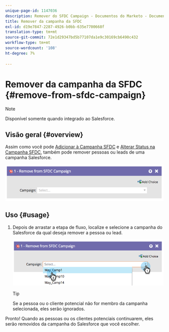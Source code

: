 ```yaml
---
unique-page-id: 1147036
description: Remover do SFDC Campaign - Documentos do Marketo - Documentação do produto
title: Remover da campanha da SFDC
exl-id: d19e7847-2287-4926-b0bb-635e7700668f
translation-type: tm+mt
source-git-commit: 72e1d29347bd5b77107da1e9c30169cb6490c432
workflow-type: tm+mt
source-wordcount: '108'
ht-degree: 7%

---
```


# Remover da campanha da SFDC {#remove-from-sfdc-campaign}

>[!NOTE]
>
>Disponível somente quando integrado ao Salesforce.

## Visão geral {#overview}

Assim como você pode [Adicionar à Campanha SFDC](/help/marketo/product-docs/core-marketo-concepts/smart-campaigns/salesforce-flow-actions/add-to-sfdc-campaign.md) e [Alterar Status na Campanha SFDC](/help/marketo/product-docs/core-marketo-concepts/smart-campaigns/salesforce-flow-actions/change-status-in-sfdc-campaign.md), também pode remover pessoas ou leads de uma campanha Salesforce.

![](assets/image2014-9-22-15-3a54-3a34.png)

## Uso {#usage}

1. Depois de arrastar a etapa de fluxo, localize e selecione a campanha do Salesforce da qual deseja remover a pessoa ou lead.

   ![](assets/image2014-9-22-15-3a54-3a39.png)

   >[!TIP]
   >
   >Se a pessoa ou o cliente potencial não for membro da campanha selecionada, eles serão ignorados.

Pronto! Quando as pessoas ou os clientes potenciais continuarem, eles serão removidos da campanha do Salesforce que você escolher.
